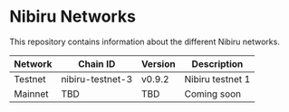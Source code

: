 # Nibiru Networks

This repository contains information about the different Nibiru networks.

| Network | Chain ID         | Version | Description      |
|---------|------------------|---------|------------------|
| Testnet | nibiru-testnet-3 | v0.9.2  | Nibiru testnet 1 |
| Mainnet | TBD              | TBD     | Coming soon      |
